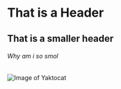 # That is a Header
## That is a smaller header
###### Why am i so smol

![Image of Yaktocat](https://octodex.github.com/images/yaktocat.png)
